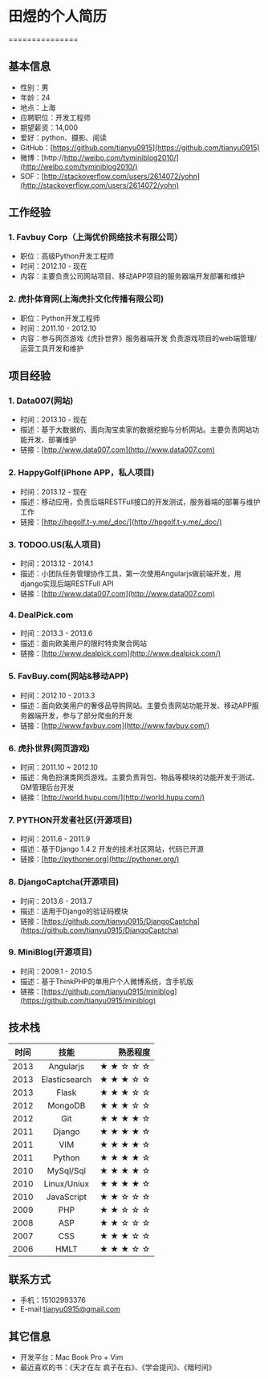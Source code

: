 # 田煜的个人简历
===============

## 基本信息

* 性别：男
* 年龄：24
* 地点：上海
* 应聘职位：开发工程师
* 期望薪资：14,000
* 爱好：python、摄影、阅读
* GitHub：[https://github.com/tianyu0915](https://github.com/tianyu0915)
* 微博：[http://http://weibo.com/tyminiblog2010/](http://weibo.com/tyminiblog2010/)
* SOF：[http://stackoverflow.com/users/2614072/yohn](http://stackoverflow.com/users/2614072/yohn)

## 工作经验

### 1. Favbuy Corp（上海优价网络技术有限公司）
* 职位：高级Python开发工程师
* 时间：2012.10 - 现在
* 内容：主要负责公司网站项目、移动APP项目的服务器端开发部署和维护

### 2. 虎扑体育网(上海虎扑文化传播有限公司)
* 职位：Python开发工程师
* 时间：2011.10 - 2012.10
* 内容：参与网页游戏《虎扑世界》服务器端开发
负责游戏项目的web端管理/运营工具开发和维护

## 项目经验

### 1.  Data007(网站)
* 时间：2013.10 - 现在
* 描述：基于大数据的、面向淘宝卖家的数据挖掘与分析网站。主要负责网站功能开发、部署维护 
* 链接：[http://www.data007.com](http://www.data007.com)

### 2. HappyGolf(iPhone APP，私人项目)
* 时间：2013.12 - 现在
* 描述：移动应用，负责后端RESTFull接口的开发测试，服务器端的部署与维护工作
* 链接：[http://hpgolf.t-y.me/_doc/](http://hpgolf.t-y.me/_doc/)

### 3. TODOO.US(私人项目)
* 时间：2013.12  - 2014.1
* 描述：小团队任务管理协作工具，第一次使用Angularjs做前端开发，用django实现后端RESTFull API
* 链接：[http://www.data007.com](http://www.data007.com)

### 4. DealPick.com
* 时间：2013.3 - 2013.6
* 描述：面向欧美用户的限时特卖聚合网站
* 链接：[http://www.dealpick.com](http://www.dealpick.com/)

### 5. FavBuy.com(网站&移动APP)
* 时间：2012.10 - 2013.3
* 描述：面向欧美用户的奢侈品导购网站。主要负责网站功能开发、移动APP服务器端开发，参与了部分爬虫的开发 
* 链接：[http://www.favbuy.com](http://www.favbuy.com/)

### 6. 虎扑世界(网页游戏)
* 时间：2011.10 ~ 2012.10
* 描述：角色扮演类网页游戏。主要负责背包、物品等模块的功能开发于测试、GM管理后台开发 
* 链接：[http://world.hupu.com/](http://world.hupu.com/)

### 7. PYTHON开发者社区(开源项目)
* 时间：2011.6 - 2011.9
* 描述：基于Django 1.4.2 开发的技术社区网站，代码已开源 
* 链接：[http://pythoner.org](http://pythoner.org/)

### 8. DjangoCaptcha(开源项目)
* 时间：2013.6 - 2013.7
* 描述：适用于Django的验证码模块 
* 链接：[https://github.com/tianyu0915/DjangoCaptcha](https://github.com/tianyu0915/DjangoCaptcha)

### 9. MiniBlog(开源项目)
* 时间：2009.1 - 2010.5
* 描述：基于ThinkPHP的单用户个人微博系统，含手机版 
* 链接：[https://github.com/tianyu0915/miniblog](https://github.com/tianyu0915/miniblog)

## 技术栈

|  时间         | 技能             | 熟悉程度  |
| ------------- |:-------------:   | -----:    |
|  2013         | Angularjs        | ★ ★ ☆ ☆ ☆ |
|  2013         | Elasticsearch    | ★ ★ ★ ☆ ☆
|  2013         | Flask            | ★ ★ ★ ☆ ☆
|  2012         | MongoDB          | ★ ★ ★ ☆ ☆
|  2012         | Git              | ★ ★ ★ ★ ☆
|  2011         | Django           | ★ ★ ★ ★ ☆
|  2011         | VIM              | ★ ★ ★ ★ ☆
|  2011         | Python           | ★ ★ ★ ★ ☆
|  2010         | MySql/Sql        | ★ ★ ★ ★ ☆
|  2010         | Linux/Uniux      | ★ ★ ★ ★ ☆ 
|  2010         | JavaScript       | ★ ★ ☆ ☆ ☆
|  2009         | PHP              | ★ ★ ☆ ☆ ☆
|  2008         | ASP              | ★ ★ ☆ ☆ ☆
|  2007         | CSS              | ★ ★ ★ ☆ ☆
|  2006         | HMLT             | ★ ★ ★ ☆ ☆

## 联系方式

* 手机：15102993376
* E-mail:tianyu0915@gmail.com

## 其它信息

* 开发平台：Mac Book Pro + Vim
* 最近喜欢的书：《天才在左 疯子在右》、《学会提问》、《暗时间》
